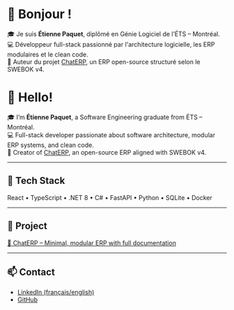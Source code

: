 # 👋 Bonjour !

🎓 Je suis **Étienne Paquet**, diplômé en Génie Logiciel de l’ÉTS – Montréal.  
💻 Développeur full-stack passionné par l'architecture logicielle, les ERP modulaires et le clean code.  
🚀 Auteur du projet [ChatERP](https://github.com/EtiennePaquet85/ChatERP), un ERP open-source structuré selon le SWEBOK v4.  

# 👋 Hello!

🎓 I’m **Étienne Paquet**, a Software Engineering graduate from ÉTS – Montréal.  
💻 Full-stack developer passionate about software architecture, modular ERP systems, and clean code.  
🚀 Creator of [ChatERP](https://github.com/EtiennePaquet85/ChatERP), an open-source ERP aligned with SWEBOK v4.

---

## 🧰 Tech Stack

React • TypeScript • .NET 8 • C# • FastAPI • Python • SQLite • Docker

---

## 📂 Project

[🔗 ChatERP – Minimal, modular ERP with full documentation](https://github.com/EtiennePaquet85/ChatERP)

---

## 📫 Contact

- [LinkedIn (français/english)](https://linkedin.com/in/etiennepaquet)
- [GitHub](https://github.com/EtiennePaquet85)
